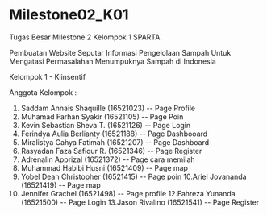 # Milestone02_K01
Tugas Besar Milestone 2 Kelompok 1 SPARTA

Pembuatan Website Seputar Informasi Pengelolaan Sampah Untuk Mengatasi Permasalahan Menumpuknya Sampah di Indonesia

Kelompok 1 - Klinsentif

Anggota Kelompok :
1. Saddam Annais Shaquille   (16521023) -- Page Profile
2. Muhamad Farhan Syakir     (16521105) -- Page Poin
3. Kevin Sebastian Sheva T.  (16521126) -- Page Login
4. Ferindya Aulia Berlianty  (16521188) -- Page Dashbooard
5. Miralistya Cahya Fatimah  (16521207) -- Page Dashboard
6. Rasyadan Faza Safiqur R.  (16521346) -- Page Register
7. Adrenalin Apprizal        (16521372) -- Page cara memilah
8. Muhammad Habibi Husni     (16521409) -- Page map
9. Yobel Dean Christopher    (16521415) -- Page poin
10.Ariel Jovananda           (16521419) -- Page map
11. Jennifer Grachel         (16521498) -- Page profile
12.Fahreza Yunanda           (16521500) -- Page Login
13.Jason Rivalino            (16521541) -- Page Register

